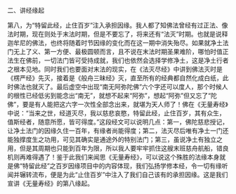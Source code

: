 二、讲经缘起

​        第八，为“特留此经，止住百岁”注入承担因缘。我人都了知佛法曾经有过正法、像法时期，现在则处于末法时期，但是不要忘了，将来还有“法灭”时期。也就是说释迦牟尼的佛法，也终将随着时节因缘的变化而在这一期中消失殆尽。如果就净土法门无上了义、第一方便、最极圆顿而言，且不说在末法时期圣果难阶，哪怕时值正法生在佛前，一切法门皆可受持成就，我们也依然会选择学修净土，这是净土行者之根本见地。同时我们也要面对末法的现实，在《法灭尽经》中讲到佛法灭时是《楞严经》先灭，接着是《般舟三昧经》灭，直至所有的经典都自然化成白纸，此时佛法也就灭了。最后虚空中出现“南无阿弥陀佛”六个字还可以度人，那个时候人的根性已经低劣到能念出“南无”，就想不起来“阿弥”，想起“阿弥”但又忘了“陀佛”，要是有人能把这六字一次性全部念出来，就堪为天人师了！
​        佛在《无量寿经》中说：“当来之世，经道灭尽，我以慈悲哀愍，特留此经，止住百岁，其有众生，值斯经者，随意所愿，皆可得度。”这段经文可以说明几点：第一，佛陀慈悲授记，让净土法门的因缘久住一百年，有缘者尚能得度；第二，法灭尽后唯有净土一门还能独撑度生之功用，可见其确实是通途外的特别法门；第三，虽说净土有独立之用，但是其周期也只能到百年为限，所以我人要牢牢抓住这艘末班慈舟航船，错良机则再难得遇了！
​        鉴于此我们来闻思《无量寿经》，可以说这个殊胜的法缘本身就是佛“特留此经”之百岁因缘项目中的内容体现，我们弘扬学修本经，令一切有缘听闻并辗转流布，便是为此“止住百岁”中注入了我们自己该有的承担因缘。这是我们宣讲《无量寿经》的第八缘起。